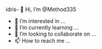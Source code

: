 idris- 👋 Hi, I’m @Method335
- 👀 I’m interested in ...
- 🌱 I’m currently learning ...
- 💞️ I’m looking to collaborate on ...
- 📫 How to reach me ...

<!---
Method335/Method335 is a ✨ special ✨ repository because its `README.md` (this file) appears on your GitHub profile.
You can click the Preview link to take a look at your changes.
--
